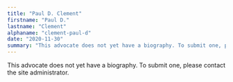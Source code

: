 ```yaml
---
title: "Paul D. Clement"
firstname: "Paul D."
lastname: "Clement"
alphaname: "clement-paul-d"
date: "2020-11-30"
summary: "This advocate does not yet have a biography. To submit one, please contact the site administrator."
---
```

This advocate does not yet have a biography. To submit one, please contact the site administrator.

